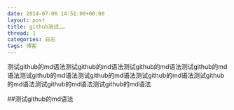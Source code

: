 ```yaml
---
date: 2014-07-06 14:51:00+00:00
layout: post
title: github测试……
thread: 1
categories: 日志
tags: 博客
---
```


测试github的md语法测试github的md语法测试github的md语法测试github的md语法测试github的md语法测试github的md语法测试github的md语法测试github的md语法测试github的md语法测试github的md语法

##测试github的md语法
